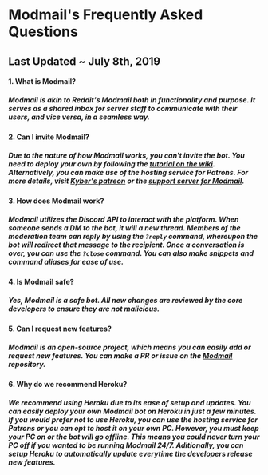 # Modmail's Frequently Asked Questions
## Last Updated ~ July 8th, 2019

#### 1. What is Modmail?
##### Modmail is akin to Reddit's Modmail both in functionality and purpose. It serves as a shared inbox for server staff to communicate with their users, and vice versa, in a seamless way.

#### 2. Can I invite Modmail?
##### Due to the nature of how Modmail works, you can't invite the bot. You need to deploy your own by following the [tutorial on the wiki](https://github.com/kyb3r/modmail/wiki/Installation). Alternatively, you can make use of the hosting service for Patrons. For more details, visit [Kyber's patreon](https://patreon.com/kyber) or the [support server for Modmail](https://discord.gg/j5e9p8w).

#### 3. How does Modmail work?
##### Modmail utilizes the Discord API to interact with the platform. When someone sends a DM to the bot, it will a new thread. Members of the moderation team can reply by using the `?reply` command, whereupon the bot will redirect that message to the recipient. Once a conversation is over,  you can use the `?close` command. You can also make snippets and command aliases for ease of use.

#### 4. Is Modmail safe?
##### Yes, Modmail is a safe bot. All new changes are reviewed by the core developers to ensure they are not malicious.

#### 5. Can I request new features?
##### Modmail is an open-source project, which means you can easily add or request new features. You can make a PR or issue on the [Modmail](https://github.com/kyb3r/modmail/issues) repository.

#### 6. Why do we recommend Heroku?
##### We recommend using Heroku due to its ease of setup and updates. You can easily deploy your own Modmail bot on Heroku in just a few minutes.  If you would prefer not to use Heroku, you can use the hosting service for Patrons or you can opt to host it on your own PC. However, you must keep your PC on or the bot will go offline. This means you could never turn your PC off if you wanted to be running Modmail 24/7. Aditionally, you can setup Heroku to automatically update everytime the developers release new features.
